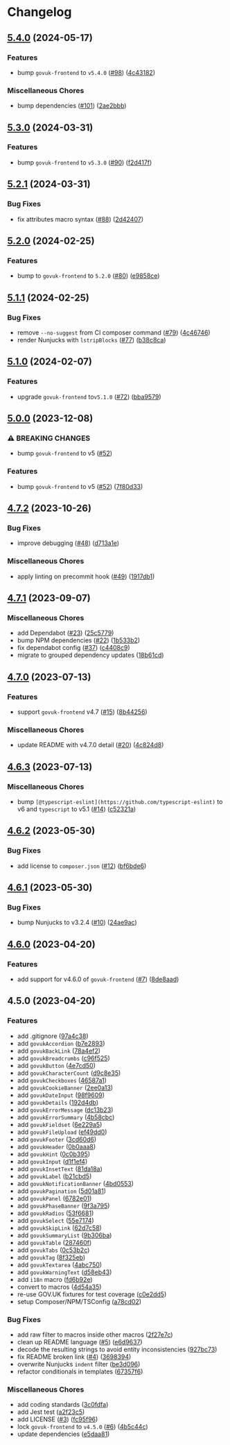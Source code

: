 # Changelog

## [5.4.0](https://github.com/JoshuaLicense/govuk-frontend-twig/compare/v5.3.0...v5.4.0) (2024-05-17)


### Features

* bump `govuk-frontend` to `v5.4.0` ([#98](https://github.com/JoshuaLicense/govuk-frontend-twig/issues/98)) ([4c43182](https://github.com/JoshuaLicense/govuk-frontend-twig/commit/4c431823749d37775e852a3b9afc1c386f73fccf))


### Miscellaneous Chores

* bump dependencies ([#101](https://github.com/JoshuaLicense/govuk-frontend-twig/issues/101)) ([2ae2bbb](https://github.com/JoshuaLicense/govuk-frontend-twig/commit/2ae2bbb6d2991818b48dab0a1171aacb862d4e36))

## [5.3.0](https://github.com/JoshuaLicense/govuk-frontend-twig/compare/v5.2.1...v5.3.0) (2024-03-31)


### Features

* bump `govuk-frontend` to `v5.3.0` ([#90](https://github.com/JoshuaLicense/govuk-frontend-twig/issues/90)) ([f2d417f](https://github.com/JoshuaLicense/govuk-frontend-twig/commit/f2d417f996c58b9aa2a845499bc4f7b968e7062f))

## [5.2.1](https://github.com/JoshuaLicense/govuk-frontend-twig/compare/v5.2.0...v5.2.1) (2024-03-31)


### Bug Fixes

* fix attributes macro syntax ([#88](https://github.com/JoshuaLicense/govuk-frontend-twig/issues/88)) ([2d42407](https://github.com/JoshuaLicense/govuk-frontend-twig/commit/2d424073485a7995ffe7e2fe81021034390ce557))

## [5.2.0](https://github.com/JoshuaLicense/govuk-frontend-twig/compare/v5.1.1...v5.2.0) (2024-02-25)


### Features

* bump to `govuk-frontend` to `5.2.0` ([#80](https://github.com/JoshuaLicense/govuk-frontend-twig/issues/80)) ([e9858ce](https://github.com/JoshuaLicense/govuk-frontend-twig/commit/e9858ce857040775f3878e56361d21d07a1152a5))

## [5.1.1](https://github.com/JoshuaLicense/govuk-frontend-twig/compare/v5.1.0...v5.1.1) (2024-02-25)


### Bug Fixes

* remove `--no-suggest` from CI composer command ([#79](https://github.com/JoshuaLicense/govuk-frontend-twig/issues/79)) ([4c46746](https://github.com/JoshuaLicense/govuk-frontend-twig/commit/4c46746ac5a0cee29c7543e91d5468e989c76894))
* render Nunjucks with `lstripBlocks` ([#77](https://github.com/JoshuaLicense/govuk-frontend-twig/issues/77)) ([b38c8ca](https://github.com/JoshuaLicense/govuk-frontend-twig/commit/b38c8cad0d0cbafa940a6e30048f4db311bad869))

## [5.1.0](https://github.com/JoshuaLicense/govuk-frontend-twig/compare/v5.0.0...v5.1.0) (2024-02-07)


### Features

* upgrade `govuk-frontend` to`v5.1.0` ([#72](https://github.com/JoshuaLicense/govuk-frontend-twig/issues/72)) ([bba9579](https://github.com/JoshuaLicense/govuk-frontend-twig/commit/bba95799a35038d0fa24243df84973967bec335e))

## [5.0.0](https://github.com/JoshuaLicense/govuk-frontend-twig/compare/v4.7.2...v5.0.0) (2023-12-08)


### ⚠ BREAKING CHANGES

* bump `govuk-frontend` to v5 ([#52](https://github.com/JoshuaLicense/govuk-frontend-twig/issues/52))

### Features

* bump `govuk-frontend` to v5 ([#52](https://github.com/JoshuaLicense/govuk-frontend-twig/issues/52)) ([7f80d33](https://github.com/JoshuaLicense/govuk-frontend-twig/commit/7f80d3370f5d73fe865addde5d5807406542aa62))

## [4.7.2](https://github.com/JoshuaLicense/govuk-frontend-twig/compare/v4.7.1...v4.7.2) (2023-10-26)


### Bug Fixes

* improve debugging ([#48](https://github.com/JoshuaLicense/govuk-frontend-twig/issues/48)) ([d713a1e](https://github.com/JoshuaLicense/govuk-frontend-twig/commit/d713a1efc1001af651bd7fc3ede761c200516a1f))


### Miscellaneous Chores

* apply linting on precommit hook ([#49](https://github.com/JoshuaLicense/govuk-frontend-twig/issues/49)) ([1917db1](https://github.com/JoshuaLicense/govuk-frontend-twig/commit/1917db181a998f8f0792ee563ddf55d6de41db3e))

## [4.7.1](https://github.com/JoshuaLicense/govuk-frontend-twig/compare/v4.7.0...v4.7.1) (2023-09-07)


### Miscellaneous Chores

* add Dependabot ([#23](https://github.com/JoshuaLicense/govuk-frontend-twig/issues/23)) ([25c5779](https://github.com/JoshuaLicense/govuk-frontend-twig/commit/25c57799cb4568c2cf8ed511078b0ac9e2bc8073))
* bump NPM dependencies ([#22](https://github.com/JoshuaLicense/govuk-frontend-twig/issues/22)) ([1b533b2](https://github.com/JoshuaLicense/govuk-frontend-twig/commit/1b533b2ab76a4b502d8217d536643fbac8c608f1))
* fix dependabot config ([#37](https://github.com/JoshuaLicense/govuk-frontend-twig/issues/37)) ([c4408c9](https://github.com/JoshuaLicense/govuk-frontend-twig/commit/c4408c9f7eb1386b6fe9e6ee86a32d64fc761d02))
* migrate to grouped dependency updates ([18b61cd](https://github.com/JoshuaLicense/govuk-frontend-twig/commit/18b61cdd319a3f09a351489d672e884e7871caf1))

## [4.7.0](https://github.com/JoshuaLicense/govuk-frontend-twig/compare/v4.6.3...v4.7.0) (2023-07-13)


### Features

* support `govuk-frontend` v4.7 ([#15](https://github.com/JoshuaLicense/govuk-frontend-twig/issues/15)) ([8b44256](https://github.com/JoshuaLicense/govuk-frontend-twig/commit/8b44256bbbef596e13c925e0558e8d0ae9928e50))


### Miscellaneous Chores

* update README with v4.7.0 detail ([#20](https://github.com/JoshuaLicense/govuk-frontend-twig/issues/20)) ([4c824d8](https://github.com/JoshuaLicense/govuk-frontend-twig/commit/4c824d86bb17dd94a4e6498c89915ed1316b1637))

## [4.6.3](https://github.com/JoshuaLicense/govuk-frontend-twig/compare/v4.6.2...v4.6.3) (2023-07-13)


### Miscellaneous Chores

* bump `[@typescript-eslint](https://github.com/typescript-eslint)` to v6 and `typescript` to v5.1 ([#14](https://github.com/JoshuaLicense/govuk-frontend-twig/issues/14)) ([c52321a](https://github.com/JoshuaLicense/govuk-frontend-twig/commit/c52321a972e30bce0e5e15d71201a99e4771c998))

## [4.6.2](https://github.com/JoshuaLicense/govuk-frontend-twig/compare/v4.6.1...v4.6.2) (2023-05-30)

### Bug Fixes

- add license to `composer.json` ([#12](https://github.com/JoshuaLicense/govuk-frontend-twig/issues/12)) ([bf6bde6](https://github.com/JoshuaLicense/govuk-frontend-twig/commit/bf6bde6997648d0970355aa6a0da6556c7f63958))

## [4.6.1](https://github.com/JoshuaLicense/govuk-frontend-twig/compare/v4.6.0...v4.6.1) (2023-05-30)

### Bug Fixes

- bump Nunjucks to v3.2.4 ([#10](https://github.com/JoshuaLicense/govuk-frontend-twig/issues/10)) ([24ae9ac](https://github.com/JoshuaLicense/govuk-frontend-twig/commit/24ae9acb1a687c1d77c9c0daf661752b8897dde1))

## [4.6.0](https://github.com/JoshuaLicense/govuk-frontend-twig/compare/v4.5.0...v4.6.0) (2023-04-20)

### Features

- add support for v4.6.0 of `govuk-frontend` ([#7](https://github.com/JoshuaLicense/govuk-frontend-twig/issues/7)) ([8de8aad](https://github.com/JoshuaLicense/govuk-frontend-twig/commit/8de8aad53db91091461b4a86be6b9a9c911fc1f0))

## 4.5.0 (2023-04-20)

### Features

- add .gitignore ([97a4c38](https://github.com/JoshuaLicense/govuk-frontend-twig/commit/97a4c389bdb7d4b0818b89c4ffa891334923318e))
- add `govukAccordion` ([b7e2893](https://github.com/JoshuaLicense/govuk-frontend-twig/commit/b7e289304b6ba9463f6fdfd1740414cdeca20463))
- add `govukBackLink` ([78a4ef2](https://github.com/JoshuaLicense/govuk-frontend-twig/commit/78a4ef29ee353aa8e744c9623d7bbb914d5a50c5))
- add `govukBreadcrumbs` ([c96f525](https://github.com/JoshuaLicense/govuk-frontend-twig/commit/c96f52530da2007b9f28b82234dfbcac93db09c3))
- add `govukButton` ([4e7cd50](https://github.com/JoshuaLicense/govuk-frontend-twig/commit/4e7cd507c84ebc2d5090f8c623a149096d5c1b21))
- add `govukCharacterCount` ([d9c8e35](https://github.com/JoshuaLicense/govuk-frontend-twig/commit/d9c8e353de7c87f4dcf6829c59ab99d12b2bb0b6))
- add `govukCheckboxes` ([46587a1](https://github.com/JoshuaLicense/govuk-frontend-twig/commit/46587a122bd39ef5326b8b3f9aef20dbd6f306d1))
- add `govukCookieBanner` ([2ee0a13](https://github.com/JoshuaLicense/govuk-frontend-twig/commit/2ee0a13b1dc9883f4b3ead4b0adf9922920abeb6))
- add `govukDateInput` ([98f9609](https://github.com/JoshuaLicense/govuk-frontend-twig/commit/98f960919e680ddd88f5e1327101041856247a01))
- add `govukDetails` ([192d4db](https://github.com/JoshuaLicense/govuk-frontend-twig/commit/192d4db76ebf42172e416fe2a7baed2a90dd10ff))
- add `govukErrorMessage` ([dc13b23](https://github.com/JoshuaLicense/govuk-frontend-twig/commit/dc13b23c20cd501df04888b9c20cfbb3ea6d7b2a))
- add `govukErrorSummary` ([4b58cbc](https://github.com/JoshuaLicense/govuk-frontend-twig/commit/4b58cbcdffee81d6cb5ef61007f9315f54ee9669))
- add `govukFieldset` ([6e229a5](https://github.com/JoshuaLicense/govuk-frontend-twig/commit/6e229a5ac01d0e3593bbca75e829734139971a40))
- add `govukFileUpload` ([ef49dd0](https://github.com/JoshuaLicense/govuk-frontend-twig/commit/ef49dd06ed709731bb6890ec6abbb0b29be1ebd9))
- add `govukFooter` ([3cd60d6](https://github.com/JoshuaLicense/govuk-frontend-twig/commit/3cd60d667144e4ceee4df40e7a7c6385cb3221a4))
- add `govukHeader` ([0b0aaa8](https://github.com/JoshuaLicense/govuk-frontend-twig/commit/0b0aaa83d3f11cd3f6ad6e8c01c6c6c3714e7aa1))
- add `govukHint` ([0c0b395](https://github.com/JoshuaLicense/govuk-frontend-twig/commit/0c0b3955e945accbc59a8c5cfde020004ad9f687))
- add `govukInput` ([d1f1ef4](https://github.com/JoshuaLicense/govuk-frontend-twig/commit/d1f1ef42dbd5cbba263c1142f401af3a6b894833))
- add `govukInsetText` ([81da18a](https://github.com/JoshuaLicense/govuk-frontend-twig/commit/81da18a372b1664ca249f72ca6a89661e18f3b59))
- add `govukLabel` ([b21cbd5](https://github.com/JoshuaLicense/govuk-frontend-twig/commit/b21cbd510fc429f98b5e2a8a355371680962adcd))
- add `govukNotificationBanner` ([4bd0553](https://github.com/JoshuaLicense/govuk-frontend-twig/commit/4bd0553cc7d6e29d3e21044114e2dc8f598e5daa))
- add `govukPagination` ([5d01a81](https://github.com/JoshuaLicense/govuk-frontend-twig/commit/5d01a81a8c111b1dcccb40e6869444254fd5d171))
- add `govukPanel` ([6782e01](https://github.com/JoshuaLicense/govuk-frontend-twig/commit/6782e01227b118f19f9f860a8a8f3c44a7298d0a))
- add `govukPhaseBanner` ([9f3a795](https://github.com/JoshuaLicense/govuk-frontend-twig/commit/9f3a795074da36a5af2e255844f4c3e496286e5e))
- add `govukRadios` ([53f6681](https://github.com/JoshuaLicense/govuk-frontend-twig/commit/53f668173454f328836c8a6eccd33a7dcd936646))
- add `govukSelect` ([55e7174](https://github.com/JoshuaLicense/govuk-frontend-twig/commit/55e7174471c711ae504881e939f59b474d51cd4c))
- add `govukSkipLink` ([62d7c58](https://github.com/JoshuaLicense/govuk-frontend-twig/commit/62d7c58a1ad010b342ba2cebc583bfdd4f495462))
- add `govukSummaryList` ([9b306ba](https://github.com/JoshuaLicense/govuk-frontend-twig/commit/9b306baa7971e48fc08ee26fb29da36a7ada4ebd))
- add `govukTable` ([287460f](https://github.com/JoshuaLicense/govuk-frontend-twig/commit/287460f045a83efb2eba9b4d5726f7e849eca031))
- add `govukTabs` ([0c53b2c](https://github.com/JoshuaLicense/govuk-frontend-twig/commit/0c53b2c517773eb308db59a1f320672d920b9487))
- add `govukTag` ([8f325eb](https://github.com/JoshuaLicense/govuk-frontend-twig/commit/8f325eb4493c99287265e86856b62a252d60710a))
- add `govukTextarea` ([4abc750](https://github.com/JoshuaLicense/govuk-frontend-twig/commit/4abc750935481680452cc846c2fbed59b53f3ab8))
- add `govukWarningText` ([d58eb43](https://github.com/JoshuaLicense/govuk-frontend-twig/commit/d58eb43cb3c6b781ae61f976a3220831a26038d7))
- add `i18n` macro ([fd6b92e](https://github.com/JoshuaLicense/govuk-frontend-twig/commit/fd6b92e0257fd90b55840bae9ddc4f56a698b93f))
- convert to macros ([4d54a35](https://github.com/JoshuaLicense/govuk-frontend-twig/commit/4d54a35f060309bf11a826872013b97480ff33e7))
- re-use GOV.UK fixtures for test coverage ([c0e2dd5](https://github.com/JoshuaLicense/govuk-frontend-twig/commit/c0e2dd537fb4e0ee404170046d12a0bf913d0d91))
- setup Composer/NPM/TSConfig ([a78cd02](https://github.com/JoshuaLicense/govuk-frontend-twig/commit/a78cd0259f038af67157fc19757d18bef285f28f))

### Bug Fixes

- add raw filter to macros inside other macros ([2f27e7c](https://github.com/JoshuaLicense/govuk-frontend-twig/commit/2f27e7c0a124cfa29ea16943e85c1ed323f26716))
- clean up README language ([#5](https://github.com/JoshuaLicense/govuk-frontend-twig/issues/5)) ([e6d9637](https://github.com/JoshuaLicense/govuk-frontend-twig/commit/e6d96376a0dcc9d9afdf4354c10c3790bf15978e))
- decode the resulting strings to avoid entity inconsistencies ([927bc73](https://github.com/JoshuaLicense/govuk-frontend-twig/commit/927bc73b6e38232ae6fb7968cb1984d592745479))
- fix README broken link ([#4](https://github.com/JoshuaLicense/govuk-frontend-twig/issues/4)) ([3698394](https://github.com/JoshuaLicense/govuk-frontend-twig/commit/3698394f5c415658f4a2a7f67d6a3efcd74dfc19))
- overwrite Nunjucks `indent` filter ([be3d096](https://github.com/JoshuaLicense/govuk-frontend-twig/commit/be3d0962d45014b189fc58a3366b78c69232c42d))
- refactor conditionals in templates ([67357f6](https://github.com/JoshuaLicense/govuk-frontend-twig/commit/67357f670363cc749857fec8ff903e6481eef37d))

### Miscellaneous Chores

- add coding standards ([3c0fdfa](https://github.com/JoshuaLicense/govuk-frontend-twig/commit/3c0fdfa3787d3792f2993668966a464db7ae291d))
- add Jest test ([a2f23c5](https://github.com/JoshuaLicense/govuk-frontend-twig/commit/a2f23c508897e1ba6dc329d3a807cca7e2c86b1d))
- add LICENSE ([#3](https://github.com/JoshuaLicense/govuk-frontend-twig/issues/3)) ([fc95f96](https://github.com/JoshuaLicense/govuk-frontend-twig/commit/fc95f961b5847e350be14c0f9faa42844945ed53))
- lock `govuk-frontend` to `v4.5.0` ([#6](https://github.com/JoshuaLicense/govuk-frontend-twig/issues/6)) ([4b5c44c](https://github.com/JoshuaLicense/govuk-frontend-twig/commit/4b5c44c40724ec3d87eff1adc828c214ef07967d))
- update dependencies ([e5daa81](https://github.com/JoshuaLicense/govuk-frontend-twig/commit/e5daa8145654d8001d4e3bb431975fa42bf73394))
